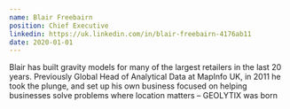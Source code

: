 ```yaml
---
name: Blair Freebairn
position: Chief Executive
linkedin: https://uk.linkedin.com/in/blair-freebairn-4176ab11
date: 2020-01-01
---
```


Blair has built gravity models for many of the largest retailers in the last 20 years. Previously Global Head of Analytical Data at MapInfo UK, in 2011 he took the plunge, and set up his own business focused on helping businesses solve problems where location matters – GEOLYTIX was born
